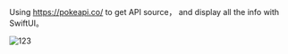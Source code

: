 Using https://pokeapi.co/ to get API source， and display all the info with SwiftUI。

![123](https://github.com/user-attachments/assets/e853bf77-3706-4496-b417-17127c4cd4ba)

